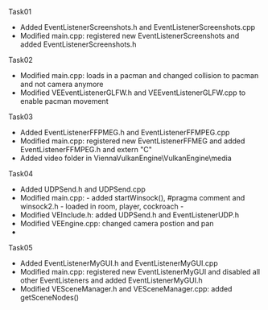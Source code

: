 Task01
- Added EventListenerScreenshots.h and EventListenerScreenshots.cpp
- Modified main.cpp: registered new EventListenerScreenshots and added EventListenerScreenshots.h


Task02
- Modified main.cpp: loads in a pacman and changed collision to pacman and not camera anymore
- Modified VEEventListenerGLFW.h and VEEventListenerGLFW.cpp to enable pacman movement


Task03
- Added EventListenerFFPMEG.h and EventListenerFFMPEG.cpp
- Modified main.cpp: registered new EventListenerFFMEG and added EventListenerFFMPEG.h and extern "C"
- Added video folder in ViennaVulkanEngine\VulkanEngine\media


Task04
- Added UDPSend.h and UDPSend.cpp
- Modified main.cpp:
        - added startWinsock(), #pragma comment and winsock2.h
        - loaded in room, player, cockroach
        - 
- Modified VEInclude.h: added UDPSend.h and EventListenerUDP.h
- Modified VEEngine.cpp: changed camera postion and pan
- 


Task05
- Added EventListenerMyGUI.h and EventListenerMyGUI.cpp
- Modified main.cpp: registered new EventListenerMyGUI and disabled all other EventListeners and added EventListenerMyGUI.h
- Modified VESceneManager.h and VESceneManager.cpp: added getSceneNodes()